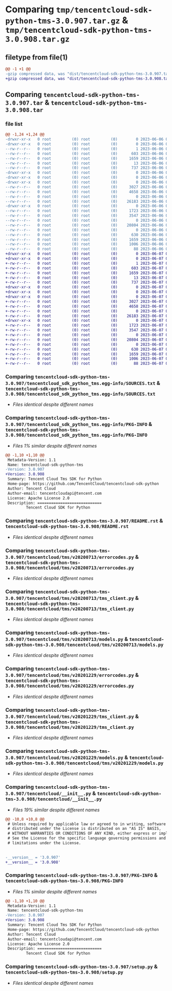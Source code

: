 # Comparing `tmp/tencentcloud-sdk-python-tms-3.0.907.tar.gz` & `tmp/tencentcloud-sdk-python-tms-3.0.908.tar.gz`

## filetype from file(1)

```diff
@@ -1 +1 @@
-gzip compressed data, was "dist/tencentcloud-sdk-python-tms-3.0.907.tar", last modified: Tue Jun  6 02:37:49 2023, max compression
+gzip compressed data, was "dist/tencentcloud-sdk-python-tms-3.0.908.tar", last modified: Wed Jun  7 00:35:01 2023, max compression
```

## Comparing `tencentcloud-sdk-python-tms-3.0.907.tar` & `tencentcloud-sdk-python-tms-3.0.908.tar`

### file list

```diff
@@ -1,24 +1,24 @@
-drwxr-xr-x   0 root         (0) root         (0)        0 2023-06-06 02:37:49.000000 tencentcloud-sdk-python-tms-3.0.907/
-drwxr-xr-x   0 root         (0) root         (0)        0 2023-06-06 02:37:49.000000 tencentcloud-sdk-python-tms-3.0.907/tencentcloud_sdk_python_tms.egg-info/
--rw-r--r--   0 root         (0) root         (0)        1 2023-06-06 02:37:49.000000 tencentcloud-sdk-python-tms-3.0.907/tencentcloud_sdk_python_tms.egg-info/dependency_links.txt
--rw-r--r--   0 root         (0) root         (0)      603 2023-06-06 02:37:49.000000 tencentcloud-sdk-python-tms-3.0.907/tencentcloud_sdk_python_tms.egg-info/SOURCES.txt
--rw-r--r--   0 root         (0) root         (0)     1659 2023-06-06 02:37:49.000000 tencentcloud-sdk-python-tms-3.0.907/tencentcloud_sdk_python_tms.egg-info/PKG-INFO
--rw-r--r--   0 root         (0) root         (0)       13 2023-06-06 02:37:49.000000 tencentcloud-sdk-python-tms-3.0.907/tencentcloud_sdk_python_tms.egg-info/top_level.txt
--rw-r--r--   0 root         (0) root         (0)      737 2023-06-06 02:37:49.000000 tencentcloud-sdk-python-tms-3.0.907/README.rst
-drwxr-xr-x   0 root         (0) root         (0)        0 2023-06-06 02:37:49.000000 tencentcloud-sdk-python-tms-3.0.907/tencentcloud/
-drwxr-xr-x   0 root         (0) root         (0)        0 2023-06-06 02:37:49.000000 tencentcloud-sdk-python-tms-3.0.907/tencentcloud/tms/
-drwxr-xr-x   0 root         (0) root         (0)        0 2023-06-06 02:37:49.000000 tencentcloud-sdk-python-tms-3.0.907/tencentcloud/tms/v20200713/
--rw-r--r--   0 root         (0) root         (0)     3027 2023-06-06 02:37:49.000000 tencentcloud-sdk-python-tms-3.0.907/tencentcloud/tms/v20200713/errorcodes.py
--rw-r--r--   0 root         (0) root         (0)     4658 2023-06-06 02:37:49.000000 tencentcloud-sdk-python-tms-3.0.907/tencentcloud/tms/v20200713/tms_client.py
--rw-r--r--   0 root         (0) root         (0)        0 2023-06-06 02:37:49.000000 tencentcloud-sdk-python-tms-3.0.907/tencentcloud/tms/v20200713/__init__.py
--rw-r--r--   0 root         (0) root         (0)    26183 2023-06-06 02:37:49.000000 tencentcloud-sdk-python-tms-3.0.907/tencentcloud/tms/v20200713/models.py
-drwxr-xr-x   0 root         (0) root         (0)        0 2023-06-06 02:37:49.000000 tencentcloud-sdk-python-tms-3.0.907/tencentcloud/tms/v20201229/
--rw-r--r--   0 root         (0) root         (0)     1723 2023-06-06 02:37:49.000000 tencentcloud-sdk-python-tms-3.0.907/tencentcloud/tms/v20201229/errorcodes.py
--rw-r--r--   0 root         (0) root         (0)     3547 2023-06-06 02:37:49.000000 tencentcloud-sdk-python-tms-3.0.907/tencentcloud/tms/v20201229/tms_client.py
--rw-r--r--   0 root         (0) root         (0)        0 2023-06-06 02:37:49.000000 tencentcloud-sdk-python-tms-3.0.907/tencentcloud/tms/v20201229/__init__.py
--rw-r--r--   0 root         (0) root         (0)    20804 2023-06-06 02:37:49.000000 tencentcloud-sdk-python-tms-3.0.907/tencentcloud/tms/v20201229/models.py
--rw-r--r--   0 root         (0) root         (0)        0 2023-06-06 02:37:49.000000 tencentcloud-sdk-python-tms-3.0.907/tencentcloud/tms/__init__.py
--rw-r--r--   0 root         (0) root         (0)      630 2023-06-06 02:37:49.000000 tencentcloud-sdk-python-tms-3.0.907/tencentcloud/__init__.py
--rw-r--r--   0 root         (0) root         (0)     1659 2023-06-06 02:37:49.000000 tencentcloud-sdk-python-tms-3.0.907/PKG-INFO
--rw-r--r--   0 root         (0) root         (0)     1006 2023-06-06 02:37:49.000000 tencentcloud-sdk-python-tms-3.0.907/setup.py
--rw-r--r--   0 root         (0) root         (0)       88 2023-06-06 02:37:49.000000 tencentcloud-sdk-python-tms-3.0.907/setup.cfg
+drwxr-xr-x   0 root         (0) root         (0)        0 2023-06-07 00:35:01.000000 tencentcloud-sdk-python-tms-3.0.908/
+drwxr-xr-x   0 root         (0) root         (0)        0 2023-06-07 00:35:01.000000 tencentcloud-sdk-python-tms-3.0.908/tencentcloud_sdk_python_tms.egg-info/
+-rw-r--r--   0 root         (0) root         (0)        1 2023-06-07 00:35:01.000000 tencentcloud-sdk-python-tms-3.0.908/tencentcloud_sdk_python_tms.egg-info/dependency_links.txt
+-rw-r--r--   0 root         (0) root         (0)      603 2023-06-07 00:35:01.000000 tencentcloud-sdk-python-tms-3.0.908/tencentcloud_sdk_python_tms.egg-info/SOURCES.txt
+-rw-r--r--   0 root         (0) root         (0)     1659 2023-06-07 00:35:01.000000 tencentcloud-sdk-python-tms-3.0.908/tencentcloud_sdk_python_tms.egg-info/PKG-INFO
+-rw-r--r--   0 root         (0) root         (0)       13 2023-06-07 00:35:01.000000 tencentcloud-sdk-python-tms-3.0.908/tencentcloud_sdk_python_tms.egg-info/top_level.txt
+-rw-r--r--   0 root         (0) root         (0)      737 2023-06-07 00:35:01.000000 tencentcloud-sdk-python-tms-3.0.908/README.rst
+drwxr-xr-x   0 root         (0) root         (0)        0 2023-06-07 00:35:01.000000 tencentcloud-sdk-python-tms-3.0.908/tencentcloud/
+drwxr-xr-x   0 root         (0) root         (0)        0 2023-06-07 00:35:01.000000 tencentcloud-sdk-python-tms-3.0.908/tencentcloud/tms/
+drwxr-xr-x   0 root         (0) root         (0)        0 2023-06-07 00:35:01.000000 tencentcloud-sdk-python-tms-3.0.908/tencentcloud/tms/v20200713/
+-rw-r--r--   0 root         (0) root         (0)     3027 2023-06-07 00:35:01.000000 tencentcloud-sdk-python-tms-3.0.908/tencentcloud/tms/v20200713/errorcodes.py
+-rw-r--r--   0 root         (0) root         (0)     4658 2023-06-07 00:35:01.000000 tencentcloud-sdk-python-tms-3.0.908/tencentcloud/tms/v20200713/tms_client.py
+-rw-r--r--   0 root         (0) root         (0)        0 2023-06-07 00:35:01.000000 tencentcloud-sdk-python-tms-3.0.908/tencentcloud/tms/v20200713/__init__.py
+-rw-r--r--   0 root         (0) root         (0)    26183 2023-06-07 00:35:01.000000 tencentcloud-sdk-python-tms-3.0.908/tencentcloud/tms/v20200713/models.py
+drwxr-xr-x   0 root         (0) root         (0)        0 2023-06-07 00:35:01.000000 tencentcloud-sdk-python-tms-3.0.908/tencentcloud/tms/v20201229/
+-rw-r--r--   0 root         (0) root         (0)     1723 2023-06-07 00:35:01.000000 tencentcloud-sdk-python-tms-3.0.908/tencentcloud/tms/v20201229/errorcodes.py
+-rw-r--r--   0 root         (0) root         (0)     3547 2023-06-07 00:35:01.000000 tencentcloud-sdk-python-tms-3.0.908/tencentcloud/tms/v20201229/tms_client.py
+-rw-r--r--   0 root         (0) root         (0)        0 2023-06-07 00:35:01.000000 tencentcloud-sdk-python-tms-3.0.908/tencentcloud/tms/v20201229/__init__.py
+-rw-r--r--   0 root         (0) root         (0)    20804 2023-06-07 00:35:01.000000 tencentcloud-sdk-python-tms-3.0.908/tencentcloud/tms/v20201229/models.py
+-rw-r--r--   0 root         (0) root         (0)        0 2023-06-07 00:35:01.000000 tencentcloud-sdk-python-tms-3.0.908/tencentcloud/tms/__init__.py
+-rw-r--r--   0 root         (0) root         (0)      630 2023-06-07 00:35:01.000000 tencentcloud-sdk-python-tms-3.0.908/tencentcloud/__init__.py
+-rw-r--r--   0 root         (0) root         (0)     1659 2023-06-07 00:35:01.000000 tencentcloud-sdk-python-tms-3.0.908/PKG-INFO
+-rw-r--r--   0 root         (0) root         (0)     1006 2023-06-07 00:35:01.000000 tencentcloud-sdk-python-tms-3.0.908/setup.py
+-rw-r--r--   0 root         (0) root         (0)       88 2023-06-07 00:35:01.000000 tencentcloud-sdk-python-tms-3.0.908/setup.cfg
```

### Comparing `tencentcloud-sdk-python-tms-3.0.907/tencentcloud_sdk_python_tms.egg-info/SOURCES.txt` & `tencentcloud-sdk-python-tms-3.0.908/tencentcloud_sdk_python_tms.egg-info/SOURCES.txt`

 * *Files identical despite different names*

### Comparing `tencentcloud-sdk-python-tms-3.0.907/tencentcloud_sdk_python_tms.egg-info/PKG-INFO` & `tencentcloud-sdk-python-tms-3.0.908/tencentcloud_sdk_python_tms.egg-info/PKG-INFO`

 * *Files 1% similar despite different names*

```diff
@@ -1,10 +1,10 @@
 Metadata-Version: 1.1
 Name: tencentcloud-sdk-python-tms
-Version: 3.0.907
+Version: 3.0.908
 Summary: Tencent Cloud Tms SDK for Python
 Home-page: https://github.com/TencentCloud/tencentcloud-sdk-python
 Author: Tencent Cloud
 Author-email: tencentcloudapi@tencent.com
 License: Apache License 2.0
 Description: ============================
         Tencent Cloud SDK for Python
```

### Comparing `tencentcloud-sdk-python-tms-3.0.907/README.rst` & `tencentcloud-sdk-python-tms-3.0.908/README.rst`

 * *Files identical despite different names*

### Comparing `tencentcloud-sdk-python-tms-3.0.907/tencentcloud/tms/v20200713/errorcodes.py` & `tencentcloud-sdk-python-tms-3.0.908/tencentcloud/tms/v20200713/errorcodes.py`

 * *Files identical despite different names*

### Comparing `tencentcloud-sdk-python-tms-3.0.907/tencentcloud/tms/v20200713/tms_client.py` & `tencentcloud-sdk-python-tms-3.0.908/tencentcloud/tms/v20200713/tms_client.py`

 * *Files identical despite different names*

### Comparing `tencentcloud-sdk-python-tms-3.0.907/tencentcloud/tms/v20200713/models.py` & `tencentcloud-sdk-python-tms-3.0.908/tencentcloud/tms/v20200713/models.py`

 * *Files identical despite different names*

### Comparing `tencentcloud-sdk-python-tms-3.0.907/tencentcloud/tms/v20201229/errorcodes.py` & `tencentcloud-sdk-python-tms-3.0.908/tencentcloud/tms/v20201229/errorcodes.py`

 * *Files identical despite different names*

### Comparing `tencentcloud-sdk-python-tms-3.0.907/tencentcloud/tms/v20201229/tms_client.py` & `tencentcloud-sdk-python-tms-3.0.908/tencentcloud/tms/v20201229/tms_client.py`

 * *Files identical despite different names*

### Comparing `tencentcloud-sdk-python-tms-3.0.907/tencentcloud/tms/v20201229/models.py` & `tencentcloud-sdk-python-tms-3.0.908/tencentcloud/tms/v20201229/models.py`

 * *Files identical despite different names*

### Comparing `tencentcloud-sdk-python-tms-3.0.907/tencentcloud/__init__.py` & `tencentcloud-sdk-python-tms-3.0.908/tencentcloud/__init__.py`

 * *Files 19% similar despite different names*

```diff
@@ -10,8 +10,8 @@
 # Unless required by applicable law or agreed to in writing, software
 # distributed under the License is distributed on an "AS IS" BASIS,
 # WITHOUT WARRANTIES OR CONDITIONS OF ANY KIND, either express or implied.
 # See the License for the specific language governing permissions and
 # limitations under the License.
 
 
-__version__ = '3.0.907'
+__version__ = '3.0.908'
```

### Comparing `tencentcloud-sdk-python-tms-3.0.907/PKG-INFO` & `tencentcloud-sdk-python-tms-3.0.908/PKG-INFO`

 * *Files 1% similar despite different names*

```diff
@@ -1,10 +1,10 @@
 Metadata-Version: 1.1
 Name: tencentcloud-sdk-python-tms
-Version: 3.0.907
+Version: 3.0.908
 Summary: Tencent Cloud Tms SDK for Python
 Home-page: https://github.com/TencentCloud/tencentcloud-sdk-python
 Author: Tencent Cloud
 Author-email: tencentcloudapi@tencent.com
 License: Apache License 2.0
 Description: ============================
         Tencent Cloud SDK for Python
```

### Comparing `tencentcloud-sdk-python-tms-3.0.907/setup.py` & `tencentcloud-sdk-python-tms-3.0.908/setup.py`

 * *Files identical despite different names*

